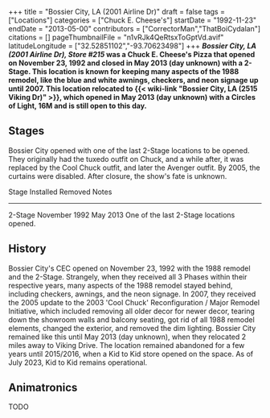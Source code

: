+++
title = "Bossier City, LA (2001 Airline Dr)"
draft = false
tags = ["Locations"]
categories = ["Chuck E. Cheese's"]
startDate = "1992-11-23"
endDate = "2013-05-00"
contributors = ["CorrectorMan","ThatBoiCydalan"]
citations = []
pageThumbnailFile = "n1vRJk4QeRtsxToGptVd.avif"
latitudeLongitude = ["32.52851102","-93.70623498"]
+++
***Bossier City, LA (2001 Airline Dr), Store #215* was a Chuck E. Cheese's Pizza that opened on November 23, 1992 and closed in May 2013 (day unknown) with a 2-Stage. This location is known for keeping many aspects of the 1988 remodel, like the blue and white awnings, checkers, and neon signage up until 2007.
This location relocated to {{< wiki-link "Bossier City, LA (2515 Viking Dr)" >}}, which opened in May 2013 (day unknown) with a Circles of Light, 16M and is still open to this day.**

## Stages

Bossier City opened with one of the last 2-Stage locations to be opened. They originally had the tuxedo outfit on Chuck, and a while after, it was replaced by the Cool Chuck outfit, and later the Avenger outfit. By 2005, the curtains were disabled. After closure, the show's fate is unknown.

  Stage     Installed       Removed    Notes
  --------- --------------- ---------- -------------------------------------------
  2-Stage   November 1992   May 2013   One of the last 2-Stage locations opened.

## History

Bossier City's CEC opened on November 23, 1992 with the 1988 remodel and the 2-Stage. Strangely, when they received all 3 Phases within their respective years, many aspects of the 1988 remodel stayed behind, including checkers, awnings, and the neon signage. In 2007, they received the 2005 update to the 2003 'Cool Chuck' Reconfiguration / Major Remodel Initiative, which included removing all older decor for newer decor, tearing down the showroom walls and balcony seating, got rid of all 1988 remodel elements, changed the exterior, and removed the dim lighting. Bossier City remained like this until May 2013 (day unknown), when they relocated 2 miles away to Viking Drive. The location remained abandoned for a few years until 2015/2016, when a Kid to Kid store opened on the space. As of July 2023, Kid to Kid remains operational.

## Animatronics

TODO
